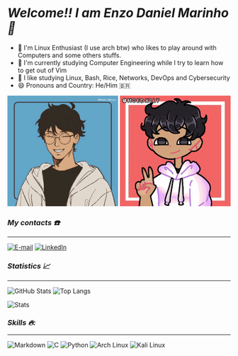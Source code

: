 # *Welcome!! I am Enzo Daniel Marinho 👋*

- 🐧 I'm Linux Enthusiast (I use arch btw) who likes to play around with Computers and some others stuffs.
- 🔭 I'm currently studying Computer Engineering while I try to learn how to get out of Vim 
- 🌱 I like studying Linux, Bash, Rice, Networks, DevOps and Cybersecurity 
- 😄 Pronouns and Country: He/Him 🇧🇷

<IMG SRC="enzogif.gif" class="animated-gif" width="250" height="250"/> <IMG SRC="enzogif2.gif" class="animated-gif" width="250" height="250"/>
  
### _My contacts ☎️_
---
[![E-mail](https://img.shields.io/badge/-Email-8a653b?style=for-the-badge&logo=microsoft-outlook&logoColor=E94D5F)](mailto:gomes.enzodani@gmail.com)
[![LinkedIn](https://img.shields.io/badge/-LinkedIn-8a653b?style=for-the-badge&logo=linkedin&logoColor=30A3DC)](https://www.linkedin.com/in/enzzodani/)


### *Statistics 📈*
---
![GitHub Stats](https://github-readme-stats.vercel.app/api?username=enzzodani&theme=gruvbox&show_icons=true&include_all_commits=true&custom_title=enzzodani&show=prs_merged,,prs_merged_percentage)  ![Top Langs](https://github-readme-stats-git-masterrstaa-rickstaa.vercel.app/api/top-langs/?username=enzzodani&theme=gruvbox&layout=donut)

![Stats](https://github-profile-summary-cards.vercel.app/api/cards/profile-details?username=enzzodani&theme=gruvbox)

### *Skills 🔥:*
---

![Markdown](https://img.shields.io/badge/Markdown-8a653b?style=for-the-badge&logo=markdown)
![C](https://img.shields.io/badge/C-8a653b?style=for-the-badge&logo=c)
![Python](https://img.shields.io/badge/python-8a653b?style=for-the-badge&logo=python&logoColor=ffdd54)
![Arch Linux](https://img.shields.io/badge/Arch%20Linux-8a653b?style=for-the-badge&logo=arch-linux&logoColor=fff)
![Kali Linux](https://img.shields.io/badge/Kali-8a653b?style=for-the-badge&logo=kalilinux&logoColor=white)

